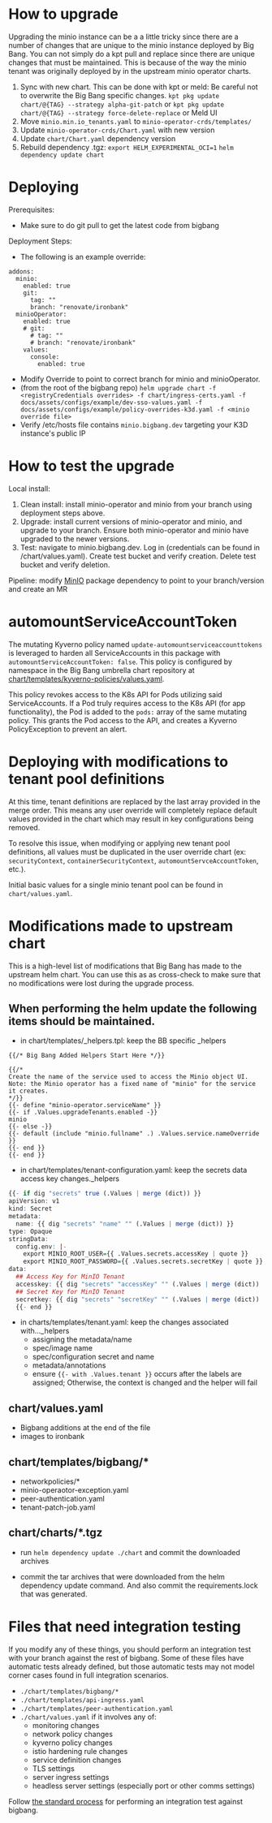 # How to upgrade

Upgrading the minio instance can be a a little tricky since there are a number of changes that are unique to the minio instance deployed by Big Bang.
You can not simply do a kpt pull and replace since there are unique changes that must be maintained.   This is because of the way the minio tenant was originally deployed by
in the upstream minio operator charts.

 1. Sync with new chart. This can be done with kpt or meld:  Be careful not to overwrite the Big Bang specific changes.
 `kpt pkg update chart/@{TAG} --strategy alpha-git-patch`
 or
 `kpt pkg update chart/@{TAG} --strategy force-delete-replace`
 or
 Meld UI
 1. Move `minio.min.io_tenants.yaml` to `minio-operator-crds/templates/`
 1. Update `minio-operator-crds/Chart.yaml` with new version
 1. Update `chart/Chart.yaml` dependency version
 1. Rebuild dependency .tgz:
 `export HELM_EXPERIMENTAL_OCI=1`
 `helm dependency update chart`

# Deploying

Prerequisites:
- Make sure to do git pull to get the latest code from bigbang

Deployment Steps:
- The following is an example override:
```
addons:
  minio:
    enabled: true
    git:
      tag: ""
      branch: "renovate/ironbank"   
  minioOperator:
    enabled: true
    # git:
      # tag: ""
      # branch: "renovate/ironbank"
    values:
      console:
        enabled: true
```
- Modify Override to point to correct branch for minio and minioOperator.
- (from the root of the bigbang repo) `helm upgrade chart -f <registryCredentials overrides> -f chart/ingress-certs.yaml -f docs/assets/configs/example/dev-sso-values.yaml -f docs/assets/configs/example/policy-overrides-k3d.yaml -f <minio override file>`
- Verify /etc/hosts file contains `minio.bigbang.dev` targeting your K3D instance's public IP

# How to test the upgrade

Local install:
1. Clean install:
install minio-operator and minio from your branch using deployment steps above.
1. Upgrade:
install current versions of minio-operator and minio, and upgrade to your branch. Ensure both minio-operator and minio have upgraded to the newer versions.
1. Test:
navigate to minio.bigbang.dev.  Log in (credentials can be found in /chart/values.yaml).  Create test bucket and verify creation.  Delete test bucket and verify deletion.

Pipeline:
modify [MinIO](https://repo1.dso.mil/platform-one/big-bang/apps/application-utilities/minio/-/blob/main/tests/dependencies.yaml) package dependency to point to your branch/version and create an MR

# automountServiceAccountToken
The mutating Kyverno policy named `update-automountserviceaccounttokens` is leveraged to harden all ServiceAccounts in this package with `automountServiceAccountToken: false`. This policy is configured by namespace in the Big Bang umbrella chart repository at [chart/templates/kyverno-policies/values.yaml](https://repo1.dso.mil/big-bang/bigbang/-/blob/master/chart/templates/kyverno-policies/values.yaml?ref_type=heads).

This policy revokes access to the K8s API for Pods utilizing said ServiceAccounts. If a Pod truly requires access to the K8s API (for app functionality), the Pod is added to the `pods:` array of the same mutating policy. This grants the Pod access to the API, and creates a Kyverno PolicyException to prevent an alert.

# Deploying with modifications to tenant pool definitions
At this time, tenant definitions are replaced by the last array provided in the merge order.  This means any user override will completely replace default values provided in the chart which may result in key configurations being removed.

To resolve this issue, when modifying or applying new tenant pool definitions, all values must be duplicated in the user override chart (ex: `securityContext`, `containerSecurityContext`, `automountServceAccountToken`, etc.).

Initial basic values for a single minio tenant pool can be found in `chart/values.yaml`.

# Modifications made to upstream chart
This is a high-level list of modifications that Big Bang has made to the upstream helm chart. You can use this as as cross-check to make sure that no modifications were lost during the upgrade process.

## When performing the helm update the following items should be maintained.
- in chart/templates/_helpers.tpl: keep the BB specific _helpers
```
{{/* Big Bang Added Helpers Start Here */}}

{{/*
Create the name of the service used to access the Minio object UI.
Note: the Minio operator has a fixed name of "minio" for the service it creates.
*/}}
{{- define "minio-operator.serviceName" }}
{{- if .Values.upgradeTenants.enabled -}}
minio
{{- else -}}
{{- default (include "minio.fullname" .) .Values.service.nameOverride }}
{{- end }}
{{- end }}

```
- in chart/templates/tenant-configuration.yaml:  keep the secrets data access key changes._helpers
```r
{{- if dig "secrets" true (.Values | merge (dict)) }}
apiVersion: v1
kind: Secret
metadata:
  name: {{ dig "secrets" "name" "" (.Values | merge (dict)) }}
type: Opaque
stringData:
  config.env: |-
    export MINIO_ROOT_USER={{ .Values.secrets.accessKey | quote }}
    export MINIO_ROOT_PASSWORD={{ .Values.secrets.secretKey | quote }}
data:
  ## Access Key for MinIO Tenant
  accesskey: {{ dig "secrets" "accessKey" "" (.Values | merge (dict)) | b64enc }}
  ## Secret Key for MinIO Tenant
  secretkey: {{ dig "secrets" "secretKey" "" (.Values | merge (dict)) | b64enc }}
  {{- end }}
```
- in charts/templates/tenant.yaml:  keep the changes associated with..._helpers
    - assigning the metadata/name
    - spec/image name
    - spec/configuration secret and name
    - metadata/annotations
    - ensure `{{- with .Values.tenant }}` occurs after the labels are assigned; Otherwise, the context is changed and the helper will fail

##  chart/values.yaml
- Bigbang additions at the end of the file
- images to ironbank

## chart/templates/bigbang/*
- networkpolicies/*
- minio-operaotor-exception.yaml
- peer-authentication.yaml
- tenant-patch-job.yaml

##  chart/charts/*.tgz
- run ```helm dependency update ./chart``` and commit the downloaded archives

- commit the tar archives that were downloaded from the helm dependency update command. And also commit the requirements.lock that was generated.

# Files that need integration testing

If you modify any of these things, you should perform an integration test with your branch against the rest of bigbang. Some of these files have automatic tests already defined, but those automatic tests may not model corner cases found in full integration scenarios.

* `./chart/templates/bigbang/*`
* `./chart/templates/api-ingress.yaml`
* `./chart/templates/peer-authentication.yaml`
* `./chart/values.yaml` if it involves any of:
  * monitoring changes
  * network policy changes
  * kyverno policy changes
  * istio hardening rule changes
  * service definition changes
  * TLS settings
  * server ingress settings
  * headless server settings (especially port or other comms settings)

Follow [the standard process](https://repo1.dso.mil/big-bang/bigbang/-/blob/master/docs/developer/test-package-against-bb.md?ref_type=heads) for performing an integration test against bigbang.
